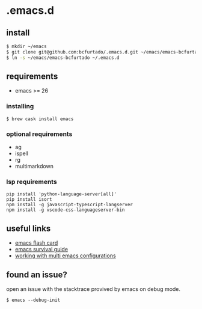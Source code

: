 # .emacs.d

## install

```sh
$ mkdir ~/emacs
$ git clone git@github.com:bcfurtado/.emacs.d.git ~/emacs/emacs-bcfurtado
$ ln -s ~/emacs/emacs-bcfurtado ~/.emacs.d
```

## requirements

- emacs >= 26

### installing
```
$ brew cask install emacs
```

### optional requirements
- ag
- ispell
- rg
- multimarkdown

### lsp requirements
```
pip install 'python-language-server[all]'
pip install isort
npm install -g javascript-typescript-langserver
npm install -g vscode-css-languageserver-bin
```


## useful links
* [emacs flash card](https://gist.github.com/bcfurtado/898d74a4610213ac7c0c4dd9b06926ea)
* [emacs survival guide](https://gist.github.com/cribeiro/4a10cf13cd789bb17aa511c263b62a65)
* [working with multi emacs configurations](https://gist.github.com/bcfurtado/fb9b37c81b27ef2bc5c8899de5a66e9c)


## found an issue?
open an issue with the stacktrace provived by emacs on debug mode.
```
$ emacs --debug-init
```
